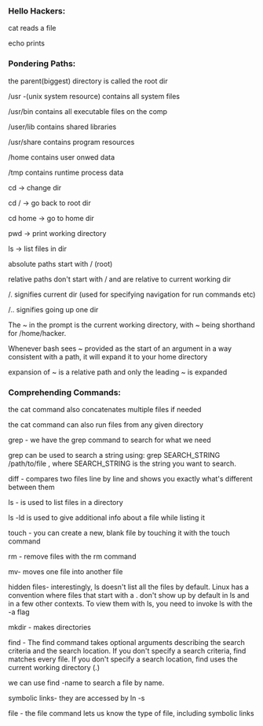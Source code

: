 ### **Hello Hackers:**

cat reads a file

echo prints



### **Pondering Paths:**

the parent(biggest) directory is called the root dir

/usr -(unix system resource) contains all system files

/usr/bin contains all executable files on the comp

/user/lib contains shared libraries

/usr/share contains program resources

/home contains user onwed data

/tmp contains runtime process data



cd -> change dir

cd / -> go back to root dir

cd home -> go to home dir

pwd -> print working directory

ls -> list files in dir



absolute paths start with / (root)

relative paths don't start with / and are relative to current working dir

/. signifies current dir (used for specifying navigation for run commands etc)

/.. signifies going up one dir



The ~ in the prompt is the current working directory, with ~ being shorthand for /home/hacker.

Whenever bash sees ~ provided as the start of an argument in a way consistent with a path, it will expand it to your home directory



expansion of ~ is a relative path and only the leading ~ is expanded



### **Comprehending Commands:**

the cat command also concatenates multiple files if needed

the cat command can also run files from any given directory



grep - we have the grep command to search for what we need

grep can be used to search a string using: grep SEARCH\_STRING /path/to/file , where SEARCH\_STRING is the string you want to search.



diff - compares two files line by line and shows you exactly what's different between them

ls - is used to list files in a directory

ls -ld is used to give additional info about a file while listing it

touch - you can create a new, blank file by touching it with the touch command

rm - remove files with the rm command

mv- moves one file into another file



hidden files- interestingly, ls doesn't list all the files by default. Linux has a convention where files that start with a . don't show up by default in ls and in a few other contexts. To view them with ls, you need to invoke ls with the -a flag



mkdir - makes directories

find - The find command takes optional arguments describing the search criteria and the search location. If you don't specify a search criteria, find matches every file. If you don't specify a search location, find uses the current working directory (.)

we can use find -name to search a file by name.



symbolic links- they are accessed by ln -s <original file> <link location>

file - the file command lets us know the type of file, including symbolic links



